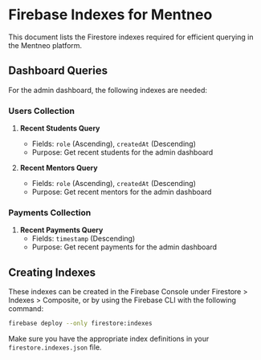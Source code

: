 # Firebase Indexes for Mentneo

This document lists the Firestore indexes required for efficient querying in the Mentneo platform.

## Dashboard Queries

For the admin dashboard, the following indexes are needed:

### Users Collection

1. **Recent Students Query**
   - Fields: `role` (Ascending), `createdAt` (Descending)
   - Purpose: Get recent students for the admin dashboard

2. **Recent Mentors Query**
   - Fields: `role` (Ascending), `createdAt` (Descending) 
   - Purpose: Get recent mentors for the admin dashboard

### Payments Collection

1. **Recent Payments Query**
   - Fields: `timestamp` (Descending)
   - Purpose: Get recent payments for the admin dashboard

## Creating Indexes

These indexes can be created in the Firebase Console under Firestore > Indexes > Composite, or by using the Firebase CLI with the following command:

```bash
firebase deploy --only firestore:indexes
```

Make sure you have the appropriate index definitions in your `firestore.indexes.json` file.
